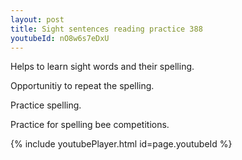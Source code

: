 ```yaml
---
layout: post
title: Sight sentences reading practice 388
youtubeId: nO8w6s7eDxU
---
```

 
 
Helps to learn sight words and their spelling.

Opportunitiy to repeat the spelling. 

Practice spelling. 
 
Practice for spelling bee competitions. 
 
{% include youtubePlayer.html id=page.youtubeId %}
 
 
